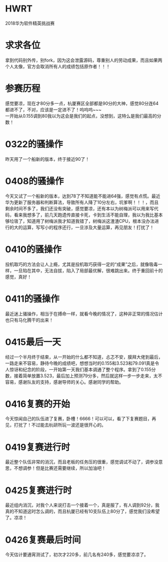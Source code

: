 # HWRT
2018华为软件精英挑战赛

# 求求各位
拿到代码别外传，别fork，因为这会泄露源码，尊重别人的劳动成果，而且如果两个人太像，官方会取消所有人的成绩包括原作者！！！

# 参赛历程
感觉要凉，现在才80分多一点，杭厦赛区全部都是90分的大神，感觉80分连64都进不了，不对，应该是一定进不了！呜呜呜~~~  
一开始从0.155调到80我以为这会是我们的起点，没想到，这特么是我们最高的分数！

# 0322的骚操作
昨天用了一个船新的版本，终于接近90了！

# 0408的骚操作
今天又试了一个船新的版本，达到78了不知道能不能进64强，感觉有点慌。最近华为更新了服务器和判断算法，导致所有人降了10分左右，坑爹啊！！！，而且剩余时间不多了，我们还没有突破，感觉要凉，还有本以为树梅派可以用来写代码，看来我想多了，前几天跑遗传直接卡死，卡到生活不能自理，我以为我比基本够垃圾了，知道用了树梅派我才知道我错了，树梅派这渣渣CPU，根本没办法进行的大的运算，写写小的程序还行，一旦涉及大量运算，再见朋友！打扰了！
# 0410的骚操作
投机取巧的方法会让人上瘾，尤其是投机取巧获得一定的“成果”之后，就像吸毒一样，一旦陷在其中，无法自拔，陷入了局部最优解，很难跳出来。终于重回前十的感觉，真好！
# 0411的骚操作
最近迷上骚操作，相当于在搏命一样，就看今晚的情况了，这种非正常的情况估计也只有马化腾干的出来！

# 0415最后一天
经过一个半月终于结束，从一开始的什么都不知道，忐忑不安，膜拜大佬到最后，一路走来不容易，静待今晚的成绩吧，想想当时的0.155和3.523和79.091真是令人惊讶和纪念的阶段，一开始第一天我们基本调通了整个程序。拿到了0.155分数，接着简单放置3.523，最后加上预测79分多，然后就这样一步一步走来，太不容易，感谢队友的支持，感谢导师的关心。感谢同学的帮助。

# 0416复赛的开始
今天惊闻自己的队伍进了复赛，卧槽！6666！可以可以，看了下复赛题目，再见，打扰了！不过能去杭研所玩一波还是很开心的。

# 0419复赛进行时
最近整个队伍非常的消沉，而且老板的任务压的很重，感觉调试不动了，调参没意思，不想调参！但是比赛还需要继续，所以加油吧！

# 0425复赛进行时
最近组内消沉，对我个人来说打击一个接着一个，真是服了，有人调到92分，我真的不知道这时怎么调的，而且杭厦已经有10支队伍上80分了，感觉我们没希望了。凉凉！
# 0426复赛最后时间
今天估计要通宵测试了，初次才220多，前几名有240多，感觉要凉凉了。
